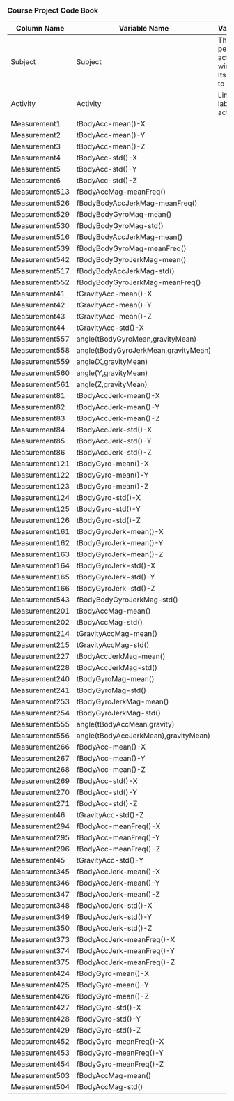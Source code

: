 ### Course Project Code Book

Column Name|Variable Name|Value/Explanation
---|---|---
Subject|Subject|The subject who performed the activity for each window sample. Its range is from 1 to 30.
Activity|Activity|Links the class labels with their activity name.
Measurement1|tBodyAcc-mean()-X|
Measurement2|tBodyAcc-mean()-Y|
Measurement3|tBodyAcc-mean()-Z|
Measurement4|tBodyAcc-std()-X|
Measurement5|tBodyAcc-std()-Y|
Measurement6|tBodyAcc-std()-Z|
Measurement513|fBodyAccMag-meanFreq()|
Measurement526|fBodyBodyAccJerkMag-meanFreq()|
Measurement529|fBodyBodyGyroMag-mean()|
Measurement530|fBodyBodyGyroMag-std()|
Measurement516|fBodyBodyAccJerkMag-mean()|
Measurement539|fBodyBodyGyroMag-meanFreq()|
Measurement542|fBodyBodyGyroJerkMag-mean()|
Measurement517|fBodyBodyAccJerkMag-std()|
Measurement552|fBodyBodyGyroJerkMag-meanFreq()|
Measurement41|tGravityAcc-mean()-X|
Measurement42|tGravityAcc-mean()-Y|
Measurement43|tGravityAcc-mean()-Z|
Measurement44|tGravityAcc-std()-X|
Measurement557|angle(tBodyGyroMean,gravityMean)|
Measurement558|angle(tBodyGyroJerkMean,gravityMean)|
Measurement559|angle(X,gravityMean)|
Measurement560|angle(Y,gravityMean)|
Measurement561|angle(Z,gravityMean)|
Measurement81|tBodyAccJerk-mean()-X|
Measurement82|tBodyAccJerk-mean()-Y|
Measurement83|tBodyAccJerk-mean()-Z|
Measurement84|tBodyAccJerk-std()-X|
Measurement85|tBodyAccJerk-std()-Y|
Measurement86|tBodyAccJerk-std()-Z|
Measurement121|tBodyGyro-mean()-X|
Measurement122|tBodyGyro-mean()-Y|
Measurement123|tBodyGyro-mean()-Z|
Measurement124|tBodyGyro-std()-X|
Measurement125|tBodyGyro-std()-Y|
Measurement126|tBodyGyro-std()-Z|
Measurement161|tBodyGyroJerk-mean()-X|
Measurement162|tBodyGyroJerk-mean()-Y|
Measurement163|tBodyGyroJerk-mean()-Z|
Measurement164|tBodyGyroJerk-std()-X|
Measurement165|tBodyGyroJerk-std()-Y|
Measurement166|tBodyGyroJerk-std()-Z|
Measurement543|fBodyBodyGyroJerkMag-std()|
Measurement201|tBodyAccMag-mean()|
Measurement202|tBodyAccMag-std()|
Measurement214|tGravityAccMag-mean()|
Measurement215|tGravityAccMag-std()|
Measurement227|tBodyAccJerkMag-mean()|
Measurement228|tBodyAccJerkMag-std()|
Measurement240|tBodyGyroMag-mean()|
Measurement241|tBodyGyroMag-std()|
Measurement253|tBodyGyroJerkMag-mean()|
Measurement254|tBodyGyroJerkMag-std()|
Measurement555|angle(tBodyAccMean,gravity)|
Measurement556|angle(tBodyAccJerkMean),gravityMean)|
Measurement266|fBodyAcc-mean()-X|
Measurement267|fBodyAcc-mean()-Y|
Measurement268|fBodyAcc-mean()-Z|
Measurement269|fBodyAcc-std()-X|
Measurement270|fBodyAcc-std()-Y|
Measurement271|fBodyAcc-std()-Z|
Measurement46|tGravityAcc-std()-Z|
Measurement294|fBodyAcc-meanFreq()-X|
Measurement295|fBodyAcc-meanFreq()-Y|
Measurement296|fBodyAcc-meanFreq()-Z|
Measurement45|tGravityAcc-std()-Y|
Measurement345|fBodyAccJerk-mean()-X|
Measurement346|fBodyAccJerk-mean()-Y|
Measurement347|fBodyAccJerk-mean()-Z|
Measurement348|fBodyAccJerk-std()-X|
Measurement349|fBodyAccJerk-std()-Y|
Measurement350|fBodyAccJerk-std()-Z|
Measurement373|fBodyAccJerk-meanFreq()-X|
Measurement374|fBodyAccJerk-meanFreq()-Y|
Measurement375|fBodyAccJerk-meanFreq()-Z|
Measurement424|fBodyGyro-mean()-X|
Measurement425|fBodyGyro-mean()-Y|
Measurement426|fBodyGyro-mean()-Z|
Measurement427|fBodyGyro-std()-X|
Measurement428|fBodyGyro-std()-Y|
Measurement429|fBodyGyro-std()-Z|
Measurement452|fBodyGyro-meanFreq()-X|
Measurement453|fBodyGyro-meanFreq()-Y|
Measurement454|fBodyGyro-meanFreq()-Z|
Measurement503|fBodyAccMag-mean()|
Measurement504|fBodyAccMag-std()|
